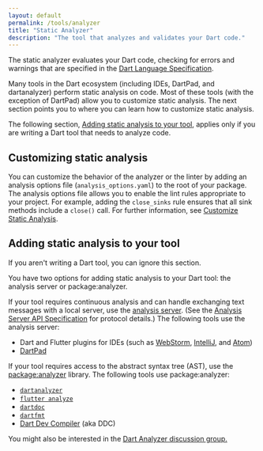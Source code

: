 ```yaml
---
layout: default
permalink: /tools/analyzer
title: "Static Analyzer"
description: "The tool that analyzes and validates your Dart code."
---
```


The static analyzer evaluates your Dart code,
checking for errors and warnings that are specified in the
[Dart Language Specification](https://www.dartlang.org/docs/spec/).

Many tools in the Dart ecosystem (including IDEs, DartPad, and dartanalyzer)
perform static analysis on code. Most of these tools (with the exception
of DartPad) allow you to customize static analysis. The next section
points you to where you can learn how to customize static analysis.

The following section,
[Adding static analysis to your tool](#adding-static-analysis),
applies only if you are writing a Dart tool that needs to analyze code.

## Customizing static analysis

You can customize the behavior of the analyzer or the linter
by adding an analysis options file (`analysis_options.yaml`) to
the root of your package. The analysis options file allows
you to enable the lint rules appropriate to your project.
For example, adding the `close_sinks` rule ensures that all
sink methods include a `close()` call. For further information, see
[Customize Static Analysis](/guides/language/analysis-options).

<a name="adding-static-analysis"></a>
## Adding static analysis to your tool

If you aren't writing a Dart tool, you can ignore this section.

You have two options for adding static analysis to your Dart tool:
the analysis server or package:analyzer.

If your tool requires continuous analysis and can handle exchanging
text messages with a local server, use the [analysis
server](https://github.com/dart-lang/sdk/tree/master/pkg/analysis_server).
(See the [Analysis Server API
Specification](https://htmlpreview.github.io/?https://github.com/dart-lang/sdk/blob/master/pkg/analysis_server/doc/api.html)
for protocol details.) The following tools use the analysis server:

* Dart and Flutter plugins for IDEs (such as
  [WebStorm](https://webdev.dartlang.org/tools/webstorm),
  [IntelliJ](https://www.dartlang.org/tools/jetbrains-plugin), and
  [Atom](https://atom.io/packages/dartlang))
* [DartPad](https://www.dartlang.org/tools/dartpad)

If your tool requires access to the abstract syntax tree (AST), use the
[package:analyzer](https://pub.dartlang.org/packages/analyzer) library.
The following tools use package:analyzer:

* [`dartanalyzer`](https://github.com/dart-lang/sdk/tree/master/pkg/analyzer_cli#dartanalyzer
)
* [`flutter analyze`](https://flutter.io/debugging/#the-dart-analyzer)
* [`dartdoc`](https://github.com/dart-lang/dartdoc)
* [`dartfmt`](https://github.com/dart-lang/dart_style)
* [Dart Dev Compiler](https://github.com/dart-lang/sdk/tree/master/pkg/dev_compiler) (aka DDC)

You might also be interested in the [Dart Analyzer discussion
group.](https://groups.google.com/a/dartlang.org/forum/#!forum/analyzer-discuss)
